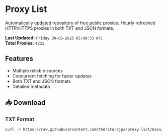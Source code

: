 # Proxy List

Automatically updated repository of free public proxies. Hourly refreshed HTTP/HTTPS proxies in both TXT and JSON formats.

**Last Updated:** `Friday 30-05-2025 05:09:33 UTC`  
**Total Proxies:** `4231`

## Features
- Multiple reliable sources
- Concurrent fetching for faster updates
- Both TXT and JSON formats
- Detailed metadata

## 📥 Download

### TXT Format
```bash
curl -O https://raw.githubusercontent.com/theriturajps/proxy-list/main/proxies.txt